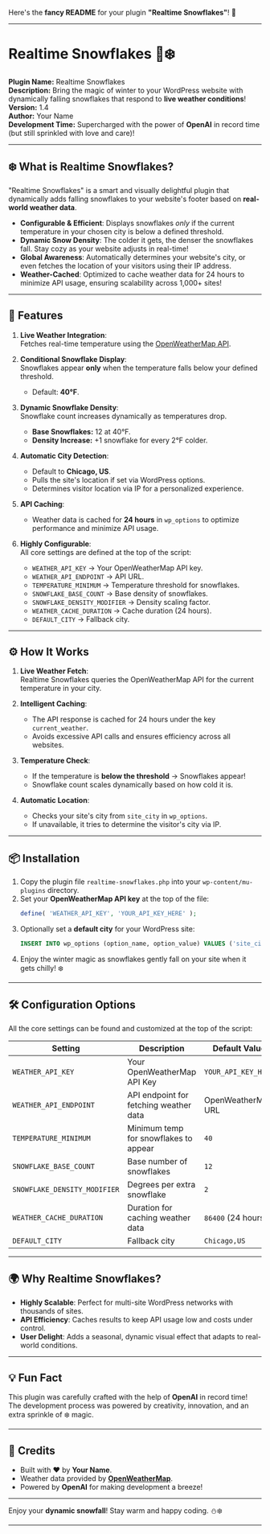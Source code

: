Here's the **fancy README** for your plugin **"Realtime Snowflakes"**! 🎉

---

# Realtime Snowflakes 🎄❄️

**Plugin Name:** Realtime Snowflakes  
**Description:** Bring the magic of winter to your WordPress website with dynamically falling snowflakes that respond to **live weather conditions**!  
**Version:** 1.4  
**Author:** Your Name  
**Development Time:** Supercharged with the power of **OpenAI** in record time (but still sprinkled with love and care)!  

---

## ❄️ **What is Realtime Snowflakes?**
"Realtime Snowflakes" is a smart and visually delightful plugin that dynamically adds falling snowflakes to your website's footer based on **real-world weather data**. 

- **Configurable & Efficient**: Displays snowflakes *only* if the current temperature in your chosen city is below a defined threshold.  
- **Dynamic Snow Density**: The colder it gets, the denser the snowflakes fall. Stay cozy as your website adjusts in real-time!  
- **Global Awareness**: Automatically determines your website's city, or even fetches the location of your visitors using their IP address.  
- **Weather-Cached**: Optimized to cache weather data for 24 hours to minimize API usage, ensuring scalability across 1,000+ sites!

---

## 🌟 **Features**
1. **Live Weather Integration**:  
   Fetches real-time temperature using the [OpenWeatherMap API](https://openweathermap.org/api).

2. **Conditional Snowflake Display**:  
   Snowflakes appear **only** when the temperature falls below your defined threshold.  
   - Default: **40°F**.  

3. **Dynamic Snowflake Density**:  
   Snowflake count increases dynamically as temperatures drop.  
   - **Base Snowflakes:** 12 at 40°F.  
   - **Density Increase:** +1 snowflake for every 2°F colder.

4. **Automatic City Detection**:  
   - Default to **Chicago, US**.  
   - Pulls the site's location if set via WordPress options.  
   - Determines visitor location via IP for a personalized experience.

5. **API Caching**:  
   - Weather data is cached for **24 hours** in `wp_options` to optimize performance and minimize API usage.

6. **Highly Configurable**:  
   All core settings are defined at the top of the script:
   - `WEATHER_API_KEY` → Your OpenWeatherMap API key.  
   - `WEATHER_API_ENDPOINT` → API URL.  
   - `TEMPERATURE_MINIMUM` → Temperature threshold for snowflakes.  
   - `SNOWFLAKE_BASE_COUNT` → Base density of snowflakes.  
   - `SNOWFLAKE_DENSITY_MODIFIER` → Density scaling factor.  
   - `WEATHER_CACHE_DURATION` → Cache duration (24 hours).  
   - `DEFAULT_CITY` → Fallback city.

---

## ⚙️ **How It Works**
1. **Live Weather Fetch**:  
   Realtime Snowflakes queries the OpenWeatherMap API for the current temperature in your city.

2. **Intelligent Caching**:  
   - The API response is cached for 24 hours under the key `current_weather`.  
   - Avoids excessive API calls and ensures efficiency across all websites.

3. **Temperature Check**:  
   - If the temperature is **below the threshold** → Snowflakes appear!  
   - Snowflake count scales dynamically based on how cold it is.

4. **Automatic Location**:  
   - Checks your site's city from `site_city` in `wp_options`.  
   - If unavailable, it tries to determine the visitor's city via IP.

---

## 📦 **Installation**
1. Copy the plugin file `realtime-snowflakes.php` into your `wp-content/mu-plugins` directory.
2. Set your **OpenWeatherMap API key** at the top of the file:
   ```php
   define( 'WEATHER_API_KEY', 'YOUR_API_KEY_HERE' );
   ```
3. Optionally set a **default city** for your WordPress site:
   ```sql
   INSERT INTO wp_options (option_name, option_value) VALUES ('site_city', 'New York,US');
   ```
4. Enjoy the winter magic as snowflakes gently fall on your site when it gets chilly! ❄️

---

## 🛠️ **Configuration Options**
All the core settings can be found and customized at the top of the script:

| Setting                   | Description                               | Default Value          |
|---------------------------|-------------------------------------------|------------------------|
| `WEATHER_API_KEY`         | Your OpenWeatherMap API Key               | `YOUR_API_KEY_HERE`    |
| `WEATHER_API_ENDPOINT`    | API endpoint for fetching weather data    | OpenWeatherMap URL     |
| `TEMPERATURE_MINIMUM`     | Minimum temp for snowflakes to appear     | `40`                  |
| `SNOWFLAKE_BASE_COUNT`    | Base number of snowflakes                 | `12`                  |
| `SNOWFLAKE_DENSITY_MODIFIER` | Degrees per extra snowflake            | `2`                   |
| `WEATHER_CACHE_DURATION`  | Duration for caching weather data         | `86400` (24 hours)    |
| `DEFAULT_CITY`            | Fallback city                             | `Chicago,US`          |

---

## 🌍 **Why Realtime Snowflakes?**
- **Highly Scalable**: Perfect for multi-site WordPress networks with thousands of sites.  
- **API Efficiency**: Caches results to keep API usage low and costs under control.  
- **User Delight**: Adds a seasonal, dynamic visual effect that adapts to real-world conditions.

---

## 💡 **Fun Fact**
This plugin was carefully crafted with the help of **OpenAI** in record time!  
The development process was powered by creativity, innovation, and an extra sprinkle of ❄️ magic.

---

## 🎉 **Credits**
- Built with ❤️ by **Your Name**.  
- Weather data provided by **[OpenWeatherMap](https://openweathermap.org/api)**.  
- Powered by **OpenAI** for making development a breeze!  

---

Enjoy your **dynamic snowfall**! Stay warm and happy coding. ⛄❄️  

---